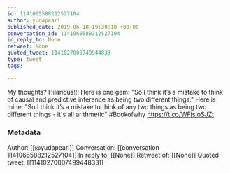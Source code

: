```yaml
---
id: 1141065588212527104
author: yudapearl
published_date: 2019-06-18 19:30:10 +00:00
conversation_id: 1141065588212527104
in_reply_to: None
retweet: None
quoted_tweet: 1141027000749944833
type: tweet
tags:

---
```


My thoughts? Hilarious!!! Here is one gem: "So I think it’s a mistake to think of causal and predictive inference as being two different things." Here is mine: "So I think it’s a mistake to think of any two things as being two different things - it's all arithmetic" #Bookofwhy https://t.co/WFjsIoSJZt

### Metadata

Author: [[@yudapearl]]
Conversation: [[conversation-1141065588212527104]]
In reply to: [[None]]
Retweet of: [[None]]
Quoted tweet: [[1141027000749944833]]
